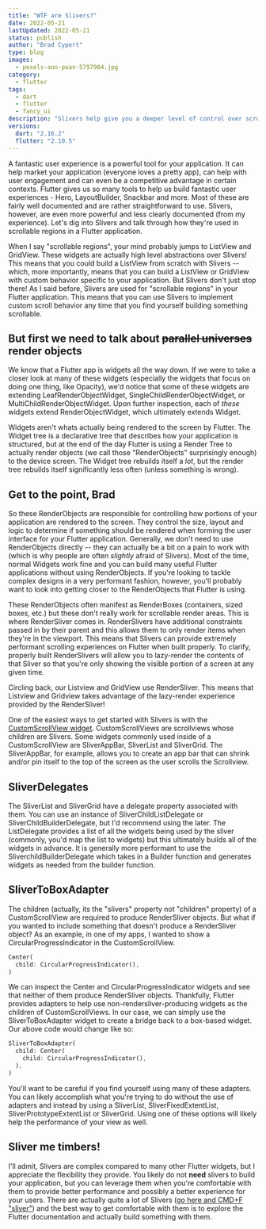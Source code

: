```yaml
---
title: "WTF are Slivers?"
date: 2022-05-21
lastUpdated: 2022-05-21
status: publish
author: "Brad Cypert"
type: blog
images:
  - pexels-ann-poan-5797904.jpg
category:
  - flutter
tags:
  - dart
  - flutter
  - fancy_ui
description: "Slivers help give you a deeper level of control over scrollable items in Flutter. Learn when to use slivers here."
versions:
  dart: "2.16.2"
  flutter: "2.10.5"
---
```


A fantastic user experience is a powerful tool for your application. It can help market your application (everyone loves a pretty app), can help with user engagement and can even be a competitive advantage in certain contexts. Flutter gives us so many tools to help us build fantastic user experiences - Hero, LayoutBuilder, Snackbar and more. Most of these are fairly well documented and are rather straightforward to use. Slivers, however, are even more powerful and less clearly documented (from my experience). Let's dig into Slivers and talk through how they're used in scrollable regions in a Flutter application.

When I say "scrollable regions", your mind probably jumps to ListView and GridView. These widgets are actually high level abstractions over Slivers! This means that you could build a ListView from scratch with Slivers -- which, more importantly, means that you can build a ListView or GridView with custom behavior specific to your application. But Slivers don't just stop there! As I said before, Slivers are used for "scrollable regions" in your Flutter application. This means that you can use Slivers to implement custom scroll behavior any time that you find yourself building something scrollable.

## But first we need to talk about ~~parallel universes~~ render objects
We know that a Flutter app is widgets all the way down. If we were to take a closer look at many of these widgets (especially the widgets that focus on doing one thing, like Opacity), we'd notice that some of these widgets are extending LeafRenderObjectWidget, SingleChildRenderObjectWidget, or MultiChildRenderObjectWidget. Upon further inspection, each of _these_ widgets extend RenderObjectWidget, which ultimately extends Widget.

Widgets aren't whats actually being rendered to the screen by Flutter. The Widget tree is a declarative tree that describes how your application is structured, but at the end of the day Flutter is using a Render Tree to actually render objects (we call those "RenderObjects" surprisingly enough) to the device screen. The Widget tree rebuilds itself a _lot_, but the render tree rebuilds itself significantly less often (unless something is wrong).

## Get to the point, Brad

So these RenderObjects are responsible for controlling how portions of your application are rendered to the screen. They control the size, layout and logic to determine if something should be rendered when forming the user interface for your Flutter application. Generally, we don't need to use RenderObjects directly -- they can actually be a bit on a pain to work with (which is why people are often _slightly_ afraid of Slivers). Most of the time, normal Widgets work fine and you can build many useful Flutter applications without using RenderObjects. If you're looking to tackle complex designs in a very performant fashion, however, you'll probably want to look into getting closer to the RenderObjects that Flutter is using.

These RenderObjects often manifest as RenderBoxes (containers, sized boxes, etc.) but these don't really work for scrollable render areas. This is where RenderSliver comes in. RenderSlivers have additional constraints passed in by their parent and this allows them to only render items when they're in the viewport. This means that Slivers can provide extremely performant scrolling experiences on Flutter when built properly. To clarify, properly built RenderSlivers will allow you to lazy-render the contents of that Sliver so that you're only showing the visible portion of a screen at any given time.

Circling back, our Listview and GridView use RenderSliver. This means that Listview and Gridview takes advantage of the lazy-render experience provided by the RenderSliver!

One of the easiest ways to get started with Slivers is with the [CustomScrollView widget](https://api.flutter.dev/flutter/widgets/CustomScrollView-class.html). CustomScrollViews are scrollviews whose children are Slivers. Some widgets commonly used inside of a CustomScrollView are SliverAppBar, SliverList and SliverGrid. The SliverAppBar, for example, allows you to create an app bar that can shrink and/or pin itself to the top of the screen as the user scrolls the Scrollview.

## SliverDelegates

The SliverList and SliverGrid have a delegate property associated with them. You can use an instance of SliverChildListDelegate or SliverChildBuilderDelegate, but I'd recommend using the later. The ListDelegate provides a list of all the widgets being used by the sliver (commonly, you'd map the list to widgets) but this ultimately builds all of the widgets in advance. It is generally more performant to use the SliverchildBuilderDelegate which takes in a Builder function and generates widgets as needed from the builder function.

## SliverToBoxAdapter

The children (actually, its the "slivers" property not "children" property) of a CustomScrollView are required to produce RenderSliver objects. But what if you wanted to include something that doesn't produce a RenderSliver object? As an example, in one of my apps, I wanted to show a CircularProgressIndicator in the CustomScrollView.

```dart
Center(
  child: CircularProgressIndicator(),
)
```

We can inspect the Center and CircularProgressIndicator widgets and see that neither of them produce RenderSliver objects. Thankfully, Flutter provides adapters to help use non-rendersliver-producing widgets as the children of CustomScrollViews. In our case, we can simply use the SliverToBoxAdapter widget to create a bridge back to a box-based widget. Our above code would change like so:

```dart
SliverToBoxAdapter(
  child: Center(
    child: CircularProgressIndicator(),
  ),
)
```

You'll want to be careful if you find yourself using many of these adapters. You can likely accomplish what you're trying to do without the use of adapters and instead by using a SliverList, SliverFixedExtentList, SliverPrototypeExtentList or SliverGrid. Using one of these options will likely help the performance of your view as well.

## Sliver me timbers!

I'll admit, Slivers are complex compared to many other Flutter widgets, but I appreciate the flexibility they provide. You likely do not **need** slivers to build your application, but you can leverage them when you're comfortable with them to provide better performance and possibly a better experience for your users. There are actually quite a lot of Slivers ([go here and CMD+F \"sliver\"](https://api.flutter.dev/flutter/widgets/widgets-library.html)) and the best way to get comfortable with them is to explore the Flutter documentation and actually build something with them.  
